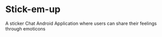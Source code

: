 # Stick-em-up
A sticker Chat Android Application where users can share their feelings through emoticons
